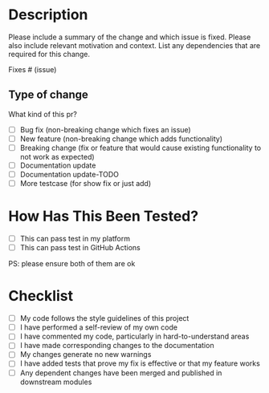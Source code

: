 # Description

Please include a summary of the change and which issue is fixed. Please also include relevant motivation and context. List any dependencies that are required for this change.

Fixes # (issue)

## Type of change

What kind of this pr?

- [ ] Bug fix (non-breaking change which fixes an issue)
- [ ] New feature (non-breaking change which adds functionality)
- [ ] Breaking change (fix or feature that would cause existing functionality to not work as expected)
- [ ] Documentation update
- [ ] Documentation update-TODO
- [ ] More testcase (for show fix or just add)

# How Has This Been Tested?

- [ ] This can pass test in my platform
- [ ] This can pass test in GitHub Actions

PS: please ensure both of them are ok

# Checklist

- [ ] My code follows the style guidelines of this project
- [ ] I have performed a self-review of my own code
- [ ] I have commented my code, particularly in hard-to-understand areas
- [ ] I have made corresponding changes to the documentation
- [ ] My changes generate no new warnings
- [ ] I have added tests that prove my fix is effective or that my feature works
- [ ] Any dependent changes have been merged and published in downstream modules
